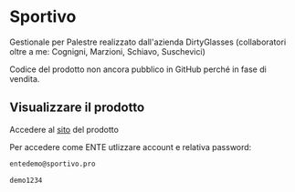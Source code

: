 # Sportivo
Gestionale per Palestre realizzato dall'azienda DirtyGlasses (collaboratori oltre a me: Cognigni, Marzioni, Schiavo, Suschevici)

Codice del prodotto non ancora pubblico in GitHub perché in fase di vendita.

## Visualizzare il prodotto
Accedere al [sito] del prodotto

Per accedere come ENTE utlizzare account e relativa password:
```sh
entedemo@sportivo.pro
```
```sh
demo1234
```


[sito]: <https://sportivo.pro>
